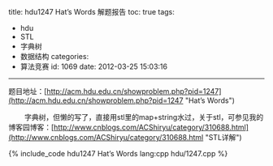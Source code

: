 title: hdu1247 Hat’s Words 解题报告
toc: true
tags:
  - hdu
  - STL
  - 字典树
  - 数据结构
categories:
  - 算法竞赛
id: 1069
date: 2012-03-25 15:03:16
---

题目地址：[http://acm.hdu.edu.cn/showproblem.php?pid=1247](http://acm.hdu.edu.cn/showproblem.php?pid=1247 "Hat’s Words")

&nbsp;&nbsp;&nbsp;&nbsp;&nbsp;&nbsp;&nbsp;&nbsp;字典树，但懒的写了，直接用stl里的map+string水过，关于stl，可参见我的博客园博客：[http://www.cnblogs.com/ACShiryu/category/310688.html](http://www.cnblogs.com/ACShiryu/category/310688.html "STL详解")

{% include_code hdu1247 Hat’s Words lang:cpp hdu/1247.cpp %}